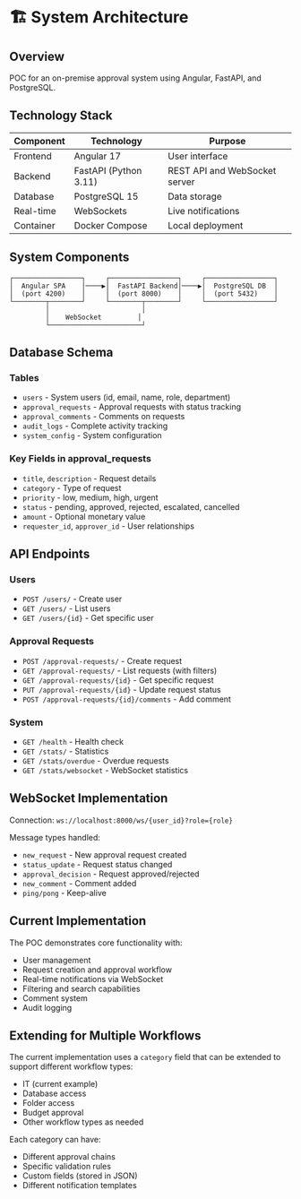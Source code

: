 # 🏗️ System Architecture

## Overview

POC for an on-premise approval system using Angular, FastAPI, and PostgreSQL.

## Technology Stack

| Component | Technology | Purpose |
|-----------|------------|---------|
| Frontend | Angular 17 | User interface |
| Backend | FastAPI (Python 3.11) | REST API and WebSocket server |
| Database | PostgreSQL 15 | Data storage |
| Real-time | WebSockets | Live notifications |
| Container | Docker Compose | Local deployment |

## System Components

```
┌─────────────────┐     ┌─────────────────┐     ┌─────────────────┐
│  Angular SPA    │────▶│  FastAPI Backend│────▶│  PostgreSQL DB  │
│  (port 4200)    │     │  (port 8000)    │     │  (port 5432)    │
└────────┬────────┘     └────────┬────────┘     └─────────────────┘
         │                       │
         │    WebSocket         │
         └───────────────────────┘
```

## Database Schema

### Tables
- `users` - System users (id, email, name, role, department)
- `approval_requests` - Approval requests with status tracking
- `approval_comments` - Comments on requests
- `audit_logs` - Complete activity tracking
- `system_config` - System configuration

### Key Fields in approval_requests
- `title`, `description` - Request details
- `category` - Type of request
- `priority` - low, medium, high, urgent
- `status` - pending, approved, rejected, escalated, cancelled
- `amount` - Optional monetary value
- `requester_id`, `approver_id` - User relationships

## API Endpoints

### Users
- `POST /users/` - Create user
- `GET /users/` - List users
- `GET /users/{id}` - Get specific user

### Approval Requests
- `POST /approval-requests/` - Create request
- `GET /approval-requests/` - List requests (with filters)
- `GET /approval-requests/{id}` - Get specific request
- `PUT /approval-requests/{id}` - Update request status
- `POST /approval-requests/{id}/comments` - Add comment

### System
- `GET /health` - Health check
- `GET /stats/` - Statistics
- `GET /stats/overdue` - Overdue requests
- `GET /stats/websocket` - WebSocket statistics

## WebSocket Implementation

Connection: `ws://localhost:8000/ws/{user_id}?role={role}`

Message types handled:
- `new_request` - New approval request created
- `status_update` - Request status changed
- `approval_decision` - Request approved/rejected
- `new_comment` - Comment added
- `ping/pong` - Keep-alive

## Current Implementation

The POC demonstrates core functionality with:
- User management
- Request creation and approval workflow
- Real-time notifications via WebSocket
- Filtering and search capabilities
- Comment system
- Audit logging

## Extending for Multiple Workflows

The current implementation uses a `category` field that can be extended to support different workflow types:
- IT (current example)
- Database access
- Folder access
- Budget approval
- Other workflow types as needed

Each category can have:
- Different approval chains
- Specific validation rules
- Custom fields (stored in JSON)
- Different notification templates
